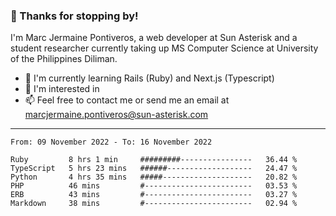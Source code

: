 ### 👋 Thanks for stopping by!

I'm Marc Jermaine Pontiveros, a web developer at Sun Asterisk and a student researcher currently taking up MS Computer Science at University of the Philippines Diliman. 

- 🌱 I'm currently learning Rails (Ruby) and Next.js (Typescript)
- 👀 I'm interested in 
- 📫 Feel free to contact me or send me an email at marcjermaine.pontiveros@sun-asterisk.com

---

<!--START_SECTION:waka-->

```text
From: 09 November 2022 - To: 16 November 2022

Ruby         8 hrs 1 min     #########----------------   36.44 %
TypeScript   5 hrs 23 mins   ######-------------------   24.47 %
Python       4 hrs 35 mins   #####--------------------   20.82 %
PHP          46 mins         #------------------------   03.53 %
ERB          43 mins         #------------------------   03.27 %
Markdown     38 mins         #------------------------   02.94 %
```

<!--END_SECTION:waka-->

<!---
marcjermainepontiveros-sun/marcjermainepontiveros-sun is a ✨ special ✨ repository because its `README.md` (this file) appears on your GitHub profile.
You can click the Preview link to take a look at your changes.

- 👋 Hi, I’m Marc Jermaine Pontiveros!
- 👀 I’m interested in 
- 🌱 I’m currently learning ...
- 💞️ I’m looking to collaborate on ...
- 📫 How to reach me ...

--->
